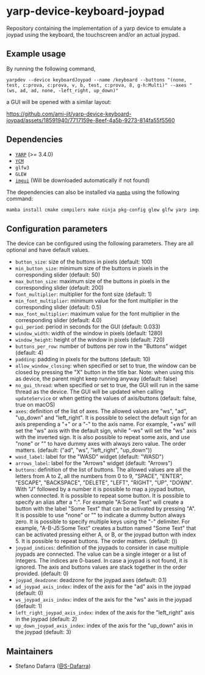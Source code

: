 # yarp-device-keyboard-joypad
Repository containing the implementation of a yarp device to emulate a joypad using the keyboard, the touchscreen and/or an actual joypad.

## Example usage
By running the following command,
```
yarpdev --device keyboardJoypad --name /keyboard --buttons "(none, test, c:prova, c:prova, v, b, test, c:prova, 8, g-h:Multi)" --axes "(ws, ad, ad, none, -left_right, up_down)"
```
a GUI will be opened with a similar layout:

https://github.com/ami-iit/yarp-device-keyboard-joypad/assets/18591940/7717159e-8eef-4a5b-9273-814fa55f5560



## Dependencies
- [``YARP``](https://github.com/robotology/yarp) (>= 3.4.0) 
- [``YCM``](https://github.com/robotology/ycm)
- ``glfw3``
- ``GLEW``
- [``imgui``](https://github.com/ocornut/imgui) (Will be downloaded automatically if not found)

The dependencies can also be installed via [``mamba``](https://github.com/mamba-org/mamba) using the following command:
```bash
mamba install cmake compilers make ninja pkg-config glew glfw yarp imgui
```

## Configuration parameters
The device can be configured using the following parameters. They are all optional and have default values.
- ``button_size``: size of the buttons in pixels (default: 100)
- ``min_button_size``: minimum size of the buttons in pixels in the corresponding slider (default: 50)
- ``max_button_size``: maximum size of the buttons in pixels in the corresponding slider (default: 200)
- ``font_multiplier``: multiplier for the font size (default: 1)
- ``min_font_multiplier``: minimum value for the font multiplier in the corresponding slider (default: 0.5)
- ``max_font_multiplier``: maximum value for the font multiplier in the corresponding slider (default: 4.0)
- ``gui_period``: period in seconds for the GUI (default: 0.033)
- ``window_width``: width of the window in pixels (default: 1280)
- ``window_height``: height of the window in pixels (default: 720)
- ``buttons_per_row``: number of buttons per row in the "Buttons" widget (default: 4)
- ``padding``: padding in pixels for the buttons (default: 10)
- ``allow_window_closing``: when specified or set to true, the window can be closed by pressing the "X" button in the title bar. Note: when using this as device, the parent might keep running anyway (default: false)
- ``no_gui_thread``: when specified or set to true, the GUI will run in the same thread as the device. The GUI will be updated when calling ``updateService`` or when getting the values of axis/buttons (default: false, true on macOS)
- ``axes``: definition of the list of axes. The allowed values are "ws", "ad", "up_down" and "left_right". It is possible to select the default sign for an axis prepending a "+" or a "-" to the axis name. For example, "+ws" will set the "ws" axis with the default sign, while "-ws" will set the "ws" axis with the inverted sign. It is also possible to repeat some axis, and use "none" or "" to have dummy axes with always zero value. The order matters. (default: ("ad", "ws", "left_right", "up_down"))
- ``wasd_label``: label for the "WASD" widget (default: "WASD")
- ``arrows_label``: label for the "Arrows" widget (default: "Arrows")
- ``buttons``: definition of the list of buttons. The allowed values are all the letters from A to Z, all the numbers from 0 to 9, "SPACE", "ENTER", "ESCAPE", "BACKSPACE", "DELETE", "LEFT", "RIGHT", "UP", "DOWN". With "J" followed by a number it is possible to map a joypad button, when connected. It is possible to repeat some button. It is possible to specify an alias after a ":". For example "A:Some Text" will create a button with the label "Some Text" that can be activated by pressing "A". It is possible to use "none" or "" to indicate a dummy button always zero. It is possible to specify multiple keys using the "-" delimiter. For example, "A-B-J5:Some Text" creates a button named "Some Text" that can be activated pressing either A, or B, or the joypad button with index 5. It is possible to repeat buttons. The order matters. (default: ())
- ``joypad_indices``: definition of the joypads to consider in case multiple joypads are connected. The value can be a single integer or a list of integers. The indices are 0-based. In case a joypad is not found, it is ignored. The axis and buttons values are stack together in the order provided. (default: 0)
- ``joypad_deadzone``: deadzone for the joypad axes (default: 0.1)
- ``ad_joypad_axis_index``: index of the axis for the "ad" axis in the joypad (default: 0)
- ``ws_joypad_axis_index``: index of the axis for the "ws" axis in the joypad (default: 1)
- ``left_right_joypad_axis_index``: index of the axis for the "left_right" axis in the joypad (default: 2)
- ``up_down_joypad_axis_index``: index of the axis for the "up_down" axis in the joypad (default: 3)

## Maintainers
* Stefano Dafarra ([@S-Dafarra](https://github.com/S-Dafarra))